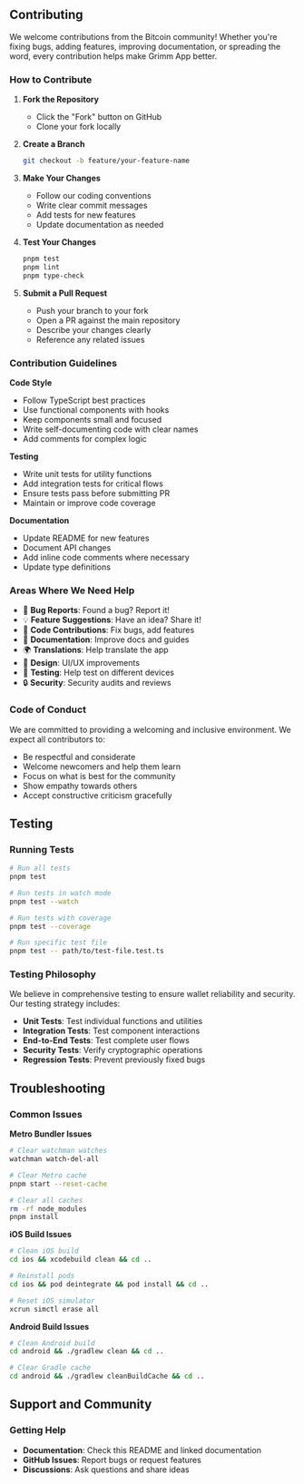 ## Contributing

We welcome contributions from the Bitcoin community! Whether you're fixing bugs, adding features, improving documentation, or spreading the word, every contribution helps make Grimm App better.

### How to Contribute

1. **Fork the Repository**

   - Click the "Fork" button on GitHub
   - Clone your fork locally

2. **Create a Branch**

   ```sh
   git checkout -b feature/your-feature-name
   ```

3. **Make Your Changes**

   - Follow our coding conventions
   - Write clear commit messages
   - Add tests for new features
   - Update documentation as needed

4. **Test Your Changes**

   ```sh
   pnpm test
   pnpm lint
   pnpm type-check
   ```

5. **Submit a Pull Request**
   - Push your branch to your fork
   - Open a PR against the main repository
   - Describe your changes clearly
   - Reference any related issues

### Contribution Guidelines

**Code Style**

- Follow TypeScript best practices
- Use functional components with hooks
- Keep components small and focused
- Write self-documenting code with clear names
- Add comments for complex logic

**Testing**

- Write unit tests for utility functions
- Add integration tests for critical flows
- Ensure tests pass before submitting PR
- Maintain or improve code coverage

**Documentation**

- Update README for new features
- Document API changes
- Add inline code comments where necessary
- Update type definitions

### Areas Where We Need Help

- 🐛 **Bug Reports**: Found a bug? Report it!
- 💡 **Feature Suggestions**: Have an idea? Share it!
- 🔧 **Code Contributions**: Fix bugs, add features
- 📝 **Documentation**: Improve docs and guides
- 🌍 **Translations**: Help translate the app
- 🎨 **Design**: UI/UX improvements
- 🧪 **Testing**: Help test on different devices
- 🔒 **Security**: Security audits and reviews

### Code of Conduct

We are committed to providing a welcoming and inclusive environment. We expect all contributors to:

- Be respectful and considerate
- Welcome newcomers and help them learn
- Focus on what is best for the community
- Show empathy towards others
- Accept constructive criticism gracefully

## Testing

### Running Tests

```sh
# Run all tests
pnpm test

# Run tests in watch mode
pnpm test --watch

# Run tests with coverage
pnpm test --coverage

# Run specific test file
pnpm test -- path/to/test-file.test.ts
```

### Testing Philosophy

We believe in comprehensive testing to ensure wallet reliability and security. Our testing strategy includes:

- **Unit Tests**: Test individual functions and utilities
- **Integration Tests**: Test component interactions
- **End-to-End Tests**: Test complete user flows
- **Security Tests**: Verify cryptographic operations
- **Regression Tests**: Prevent previously fixed bugs

## Troubleshooting

### Common Issues

**Metro Bundler Issues**

```sh
# Clear watchman watches
watchman watch-del-all

# Clear Metro cache
pnpm start --reset-cache

# Clear all caches
rm -rf node_modules
pnpm install
```

**iOS Build Issues**

```sh
# Clean iOS build
cd ios && xcodebuild clean && cd ..

# Reinstall pods
cd ios && pod deintegrate && pod install && cd ..

# Reset iOS simulator
xcrun simctl erase all
```

**Android Build Issues**

```sh
# Clean Android build
cd android && ./gradlew clean && cd ..

# Clear Gradle cache
cd android && ./gradlew cleanBuildCache && cd ..
```

## Support and Community

### Getting Help

- **Documentation**: Check this README and linked documentation
- **GitHub Issues**: Report bugs or request features
- **Discussions**: Ask questions and share ideas
